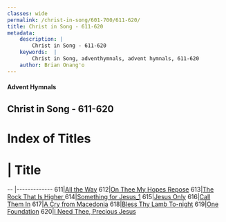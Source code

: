 ```yaml
---
classes: wide
permalink: /christ-in-song/601-700/611-620/
title: Christ in Song - 611-620
metadata:
    description: |
        Christ in Song - 611-620
    keywords:  |
        Christ in Song, adventhymnals, advent hymnals, 611-620
    author: Brian Onang'o
---
```


#### Advent Hymnals
## Christ in Song - 611-620

# Index of Titles
# | Title                        
-- |-------------
611|[All the Way](/christ-in-song/601-700/611-620/All-the-Way)
612|[On Thee My Hopes Repose](/christ-in-song/601-700/611-620/On-Thee-My-Hopes-Repose)
613|[The Rock That Is Higher ](/christ-in-song/601-700/611-620/The-Rock-That-Is-Higher-)
614|[Something for Jesus_1](/christ-in-song/601-700/611-620/Something-for-Jesus_1)
615|[Jesus Only](/christ-in-song/601-700/611-620/Jesus-Only)
616|[Call Them In](/christ-in-song/601-700/611-620/Call-Them-In)
617|[A Cry from Macedonia](/christ-in-song/601-700/611-620/A-Cry-from-Macedonia)
618|[Bless Thy Lamb To-night](/christ-in-song/601-700/611-620/Bless-Thy-Lamb-To-night)
619|[One Foundation](/christ-in-song/601-700/611-620/One-Foundation)
620|[I Need Thee, Precious Jesus](/christ-in-song/601-700/611-620/I-Need-Thee,-Precious-Jesus)